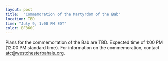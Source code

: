 ```yaml
---
layout: post
title:  "Commemoration of the Martyrdom of the Bab" 
location: TBD
time: "July 9, 1:00 PM EDT"
color: BF360C
---
```

Plans for the commemoration of the Bab are TBD. Expected
time of 1:00 PM (12:00 PM standard time).
For information on the commemoration,
contact <atc@westchesterbahais.org>.
